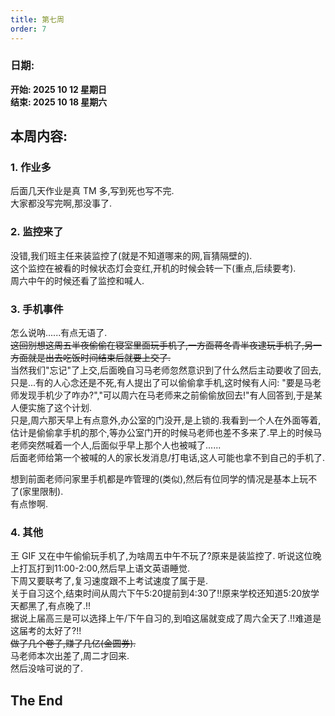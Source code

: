 ```yaml
---
title: 第七周
order: 7
---
```


### 日期:
**开始: 2025 10 12 星期日**  
**结束: 2025 10 18 星期六**  

## 本周内容:

### 1. 作业多

后面几天作业是真 TM 多,写到死也写不完.  
大家都没写完啊,那没事了.  

### 2. 监控来了

没错,我们班主任来装监控了(就是不知道哪来的网,盲猜隔壁的).  
这个监控在被看的时候状态灯会变红,开机的时候会转一下(重点,后续要考).  
周六中午的时候还看了监控和喊人.  

### 3. 手机事件

怎么说呐......有点无语了.  
~~这回别想这周五半夜偷偷在寝室里面玩手机了,一方面蒋冬青半夜逮玩手机了,另一方面就是出去吃饭时间结束后就要上交了.~~  
当然我们"忘记"了上交,后面晚自习马老师忽然意识到了什么然后主动要收了回去,只是...有的人心念还是不死,有人提出了可以偷偷拿手机,这时候有人问: "要是马老师发现手机少了咋办?","可以周六在马老师来之前偷偷放回去!"有人回答到,于是某人便实施了这个计划.  
只是,周六那天早上有点意外,办公室的门没开,是上锁的.我看到一个人在外面等着,估计是偷偷拿手机的那个,等办公室门开的时候马老师也差不多来了.早上的时候马老师突然喊着一个人,后面似乎早上那个人也被喊了......  
后面老师给第一个被喊的人的家长发消息/打电话,这人可能也拿不到自己的手机了.  

想到前面老师问家里手机都是咋管理的(类似),然后有位同学的情况是基本上玩不了(家里限制).  
有点惨啊.  

### 4. 其他

王 GIF 又在中午偷偷玩手机了,为啥周五中午不玩了?原来是装监控了. 
听说这位晚上打瓦打到11:00-2:00,然后早上语文英语睡觉.  
下周又要联考了,复习速度跟不上考试速度了属于是.  
关于自习这个,结束时间从周六下午5:20提前到4:30了!!原来学校还知道5:20放学天都黑了,有点晚了.!!  
据说上届高三是可以选择上午/下午自习的,到咱这届就变成了周六全天了.!!难道是这届考的太好了?!!  
~~做了几个卷子,赚了几亿(金圆券).~~  
马老师本次出差了,周二才回来.  
然后没啥可说的了.  

## The End